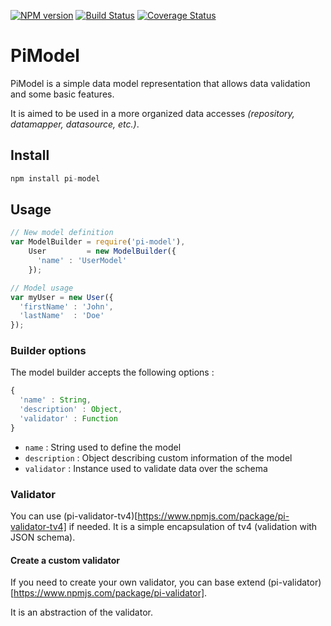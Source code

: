 [![NPM version](https://img.shields.io/npm/v/pi-model.svg?style=flat-square)](https://www.npmjs.com/package/pi-model)
[![Build Status](https://travis-ci.org/Picta-it/pi-model.svg?branch=develop)](https://travis-ci.org/juaniyyoo/pi-model)
[![Coverage Status](https://coveralls.io/repos/Picta-it/pi-model/badge.svg?branch=master&service=github)](https://coveralls.io/github/Picta-it/pi-model?branch=master)

# PiModel

PiModel is a simple data model representation that allows data validation and some basic features.

It is aimed to be used in a more organized data accesses *(repository, datamapper, datasource, etc.)*.

## Install

```javascript
npm install pi-model
```

## Usage

```javascript
// New model definition 
var ModelBuilder = require('pi-model'),
    User         = new ModelBuilder({
      'name' : 'UserModel'
    });

// Model usage
var myUser = new User({
  'firstName' : 'John',
  'lastName'  : 'Doe'
});
```

### Builder options

The model builder accepts the following options :

```javascript
{
  'name' : String,
  'description' : Object,
  'validator' : Function
}
```

- `name` : String used to define the model
- `description` : Object describing custom information of the model
- `validator` : Instance used to validate data over the schema

### Validator

You can use (pi-validator-tv4)[https://www.npmjs.com/package/pi-validator-tv4] if needed. It is a simple encapsulation of tv4 (validation with JSON schema).

#### Create a custom validator

If you need to create your own validator, you can base extend (pi-validator)[https://www.npmjs.com/package/pi-validator].

It is an abstraction of the validator.
